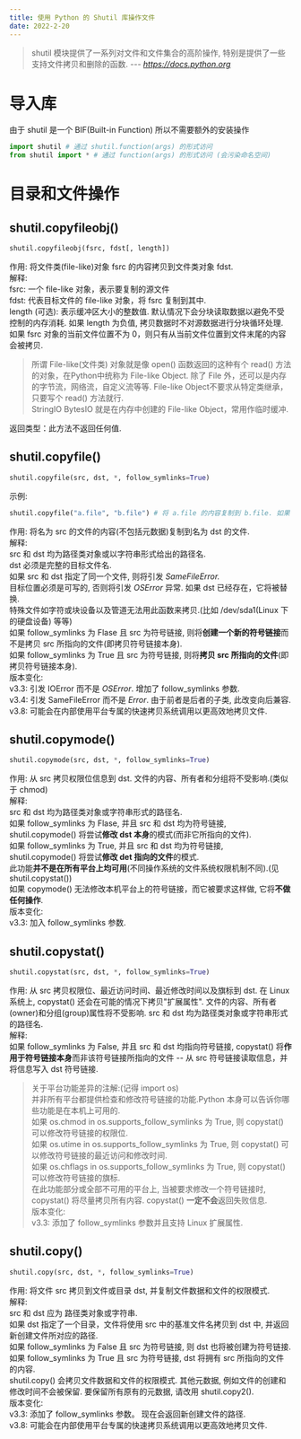 ```yaml
---
title: 使用 Python 的 Shutil 库操作文件
date: 2022-2-20
---
```

> shutil 模块提供了一系列对文件和文件集合的高阶操作, 特别是提供了一些支持文件拷贝和删除的函数. 
> *--- https://docs.python.org*
<!--more-->
# 导入库
由于 shutil 是一个 BIF(Built-in Function) 所以不需要额外的安装操作
```python
import shutil # 通过 shutil.function(args) 的形式访问
from shutil import * # 通过 function(args) 的形式访问 (会污染命名空间)
```
# 目录和文件操作
## shutil.copyfileobj()
```python
shutil.copyfileobj(fsrc, fdst[, length])
```
作用: 将文件类(file-like)对象 fsrc 的内容拷贝到文件类对象 fdst.  
解释:  
fsrc: 一个 file-like 对象，表示要复制的源文件  
fdst: 代表目标文件的 file-like 对象，将 fsrc 复制到其中.  
length (可选): 表示缓冲区大小的整数值. 默认情况下会分块读取数据以避免不受控制的内存消耗. 如果 length 为负值, 拷贝数据时不对源数据进行分块循环处理. 如果 fsrc 对象的当前文件位置不为 0，则只有从当前文件位置到文件末尾的内容会被拷贝.  
> 所谓 File-like(文件类) 对象就是像 open() 函数返回的这种有个 read() 方法的对象，在Python中统称为 File-like Object. 除了 File 外，还可以是内存的字节流，网络流，自定义流等等. File-like Object不要求从特定类继承，只要写个 read() 方法就行.  
> StringIO BytesIO 就是在内存中创建的 File-like Object，常用作临时缓冲.  

返回类型：此方法不返回任何值.
## shutil.copyfile()
```python
shutil.copyfile(src, dst, *, follow_symlinks=True)
```
示例:
```python
shutil.copyfile("a.file", "b.file") # 将 a.file 的内容复制到 b.file. 如果 a.file 指向 c.file, 则 b.file 指向 c.file, 而非复制 c.file
```
作用: 将名为 src 的文件的内容(不包括元数据)复制到名为 dst 的文件.  
解释:  
src 和 dst 均为路径类对象或以字符串形式给出的路径名.  
dst 必须是完整的目标文件名.  
如果 src 和 dst 指定了同一个文件, 则将引发 *SameFileError.*  
目标位置必须是可写的, 否则将引发 *OSError* 异常. 如果 dst 已经存在，它将被替换.  
特殊文件如字符或块设备以及管道无法用此函数来拷贝.(比如 /dev/sda1(Linux 下的硬盘设备) 等等)  
如果 follow_symlinks 为 Flase 且 src 为符号链接, 则将**创建一个新的符号链接**而不是拷贝 src 所指向的文件(即拷贝符号链接本身).  
如果 follow_symlinks 为 True 且 src 为符号链接, 则将**拷贝 src 所指向的文件**(即拷贝符号链接本身).  
版本变化:  
v3.3: 引发 IOError 而不是 *OSError*. 增加了 follow_symlinks 参数.  
v3.4: 引发 SameFileError 而不是 *Error*. 由于前者是后者的子类, 此改变向后兼容.  
v3.8: 可能会在内部使用平台专属的快速拷贝系统调用以更高效地拷贝文件.  
## shutil.copymode()
```python
shutil.copymode(src, dst, *, follow_symlinks=True)
```
作用: 从 src 拷贝权限位信息到 dst. 文件的内容、所有者和分组将不受影响.(类似于 chmod)  
解释:  
src 和 dst 均为路径类对象或字符串形式的路径名.  
如果 follow_symlinks 为 Flase, 并且 src 和 dst 均为符号链接, shutil.copymode() 将尝试**修改 dst 本身**的模式(而非它所指向的文件).  
如果 follow_symlinks 为 True, 并且 src 和 dst 均为符号链接, shutil.copymode() 将尝试**修改 det 指向的文件**的模式.  
此功能**并不是在所有平台上均可用**(不同操作系统的文件系统权限机制不同).(见 shutil.copystat())  
如果 copymode() 无法修改本机平台上的符号链接，而它被要求这样做, 它将**不做任何操作**.  
版本变化:  
v3.3: 加入 follow_symlinks 参数.  
## shutil.copystat()
```python
shutil.copystat(src, dst, *, follow_symlinks=True)
```
作用: 从 src 拷贝权限位、最近访问时间、最近修改时间以及旗标到 dst. 在 Linux 系统上, copystat() 还会在可能的情况下拷贝"扩展属性". 文件的内容、所有者(owner)和分组(group)属性将不受影响. src 和 dst 均为路径类对象或字符串形式的路径名.  
解释:  
如果 follow_symlinks 为 False, 并且 src 和 dst 均指向符号链接, copystat() 将**作用于符号链接本身**而非该符号链接所指向的文件 -- 从 src 符号链接读取信息，并将信息写入 dst 符号链接.  
> 关于平台功能差异的注解:(记得 import os)  
> 并非所有平台都提供检查和修改符号链接的功能.Python 本身可以告诉你哪些功能是在本机上可用的.  
> 如果 os.chmod in os.supports_follow_symlinks 为 True, 则 copystat() 可以修改符号链接的权限位.  
> 如果 os.utime in os.supports_follow_symlinks 为 True, 则 copystat() 可以修改符号链接的最近访问和修改时间.  
> 如果 os.chflags in os.supports_follow_symlinks 为 True, 则 copystat() 可以修改符号链接的旗标.  
在此功能部分或全部不可用的平台上, 当被要求修改一个符号链接时, copystat() 将尽量拷贝所有内容. copystat() **一定不会**返回失败信息.  
版本变化:  
v3.3: 添加了 follow_symlinks 参数并且支持 Linux 扩展属性.  
## shutil.copy()
```python
shutil.copy(src, dst, *, follow_symlinks=True)
```
作用: 将文件 src 拷贝到文件或目录 dst, 并复制文件数据和文件的权限模式.  
解释:  
src 和 dst 应为 路径类对象或字符串.  
如果 dst 指定了一个目录，文件将使用 src 中的基准文件名拷贝到 dst 中, 并返回新创建文件所对应的路径.  
如果 follow_symlinks 为 False 且 src 为符号链接, 则 dst 也将被创建为符号链接. 如果 follow_symlinks 为 True 且 src 为符号链接, dst 将拥有 src 所指向的文件的内容.  
shutil.copy() 会拷贝文件数据和文件的权限模式. 其他元数据, 例如文件的创建和修改时间不会被保留. 要保留所有原有的元数据, 请改用 shutil.copy2().  
版本变化:  
v3.3: 添加了 follow_symlinks 参数。 现在会返回新创建文件的路径.  
v3.8: 可能会在内部使用平台专属的快速拷贝系统调用以更高效地拷贝文件.  
